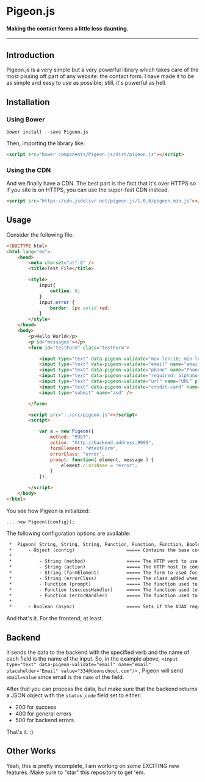 # Pigeon.js
#### Making the contact forms a little less daunting.
---

## Introduction
Pigeon.js is a very simple but a very powerful library which takes care of the most pissing off part of any website: the contact form. I have made it to be as simple and easy to use as possible; still, it's powerful as hell.

## Installation
### Using Bower
```
bower install --save Pigeon.js
```

Then, importing the library like:
```html
<script src="bower_components/Pigeon.js/dist/pigeon.js"></script>
```

### Using the CDN
And we finally have a CDN. The best part is the fact that it's over HTTPS so if you site is on HTTPS, you can use the super-fast CDN
instead.
```html
<script src="https://cdn.jsdelivr.net/pigeon-js/1.0.0/pigeon.min.js"></script>
```

## Usage
Consider the following file:
```html
<!DOCTYPE html>
<html lang="en">
    <head>
        <meta charset="utf-8" />
        <title>Test File</title>

        <style>
            input{
                outline: 0;
            }
            input.error {
                border: 1px solid red;
            }
        </style>
    </head>
    <body>
        <p>Hello World</p>
        <p id="messages"></p>
        <form id="testForm" class="testForm">

            <input type="text" data-pigeon-validate="max-len:10; min-len:2; only-alphabets" name="Name" placeholder="Name" value="Hello"/>
            <input type="text" data-pigeon-validate="email" name="email" placeholder="Email" value="334@doonschool.com"/>
            <input type="text" data-pigeon-validate="phone" name="Phone" placeholder="Phone" value="8979998098"/>
            <input type="text" data-pigeon-validate="required; alphanumeric" name="Alphanumeric" placeholder="alphanumeric" value="Hello123"/>
            <input type="text" data-pigeon-validate="url" name="URL" placeholder="URL" value="https://google.com"/>
            <input type="text" data-pigeon-validate="credit-card" name="credit-card" placeholder="Credit Card" value="4012888888881881"/>
            <input type="submit" name="asd" />

        </form>

        <script src="../src/pigeon.js"></script>
        <script>

            var a = new Pigeon({
                method: "POST",
                action: "http://backend.address:9999",
                formElement: "#testForm",
                errorClass: "error",
                prompt: function( element, message ) {
                    element.className = "error";
                }
            });

        </script>
    </body>
</html>

```

You see how Pigeon is initialized:
```
... new Pigeon({config});
```

The following configuration options are available:
```html
 *  Pigeon( String, String, String, Function, Function, Function, Boolean )
 *      - Object (config)                   ===== Contains the base configuration for the instance.
 *
 *          - String (method)               ===== The HTTP verb to use while executing the request.
 *          - String (action)               ===== The HTTP host to connect to for the request.
 *          - String (formElement)          ===== The form to used for this particular instance.
 *          - String (errorClass)           ===== The class added when there is an error.
 *          - Function (prompt)             ===== The function used to prompt the user of the error.
 *          - Function (successHandler)     ===== The function used to tell the people when the form has been submitted successfully.
 *          - Function (errorHandler)       ===== The function used to tell the people when the form has been submitted but with errors.
 *
 *      - Boolean (async)                   ===== Sets if the AJAX request should be async.
```

And that's it. For the frontend, at least.

## Backend
It sends the data to the backend with the specified verb and the name of each field is the name of the input. So, in the example above, `<input type="text" data-pigeon-validate="email" name="email" placeholder="Email" value="334@doonschool.com"/>` , Pigeon will send `email=value` since email is the `name` of the field.

After that you can process the data, but make sure that the backend returns a JSON object with the `status_code` field set to either:
  - 200 for success
  - 400 for general errors
  - 500 for backend errors.

That's it. :)

## Other Works
Yeah, this is pretty incomplete, I am working on some EXCITING new features. Make sure to "star" this repository to get 'em.
